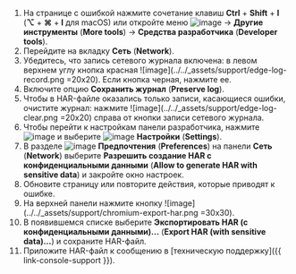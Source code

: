 1. На странице с ошибкой нажмите сочетание клавиш **Ctrl** + **Shift** + **I** (**⌥** + **⌘** + **I** для macOS) или откройте меню ![image](../../_assets/horizontal-ellipsis.svg) → **Другие инструменты** (**More tools**) → **Средства разработчика** (**Developer tools**).
1. Перейдите на вкладку **Сеть** (**Network**).
1. Убедитесь, что запись сетевого журнала включена: в левом верхнем углу кнопка красная ![image](../../_assets/support/edge-log-record.png =20x20). Если кнопка черная, нажмите ее.
1. Включите опцию **Сохранить журнал** (**Preserve log**).
1. Чтобы в HAR-файле оказались только записи, касающиеся ошибки, очистите журнал: нажмите ![image](../../_assets/support/edge-log-clear.png =20x20) справа от кнопки записи сетевого журнала.
1. Чтобы перейти к настройкам панели разработчика, нажмите ![image](../../_assets/console-icons/ellipsis.svg) и выберите ![image](../../_assets/console-icons/gear.svg) **Настройки** (**Settings**).
1. В разделе ![image](../../_assets/console-icons/gear.svg) **Предпочтения** (**Preferences**) на панели **Сеть** (**Network**) выберите **Разрешить создание HAR с конфиденциальными данными** (**Allow to generate HAR with sensitive data**) и закройте окно настроек.
1. Обновите страницу или повторите действия, которые приводят к ошибке.
1. На верхней панели нажмите кнопку ![image](../../_assets/support/chromium-export-har.png =30x30).
1. В появившемся списке выберите **Экспортировать HAR (с конфиденциальными данными)...** (**Export HAR (with sensitive data)...**) и сохраните HAR-файл.
1. Приложите HAR-файл к сообщению в [техническую поддержку]({{ link-console-support }}).
